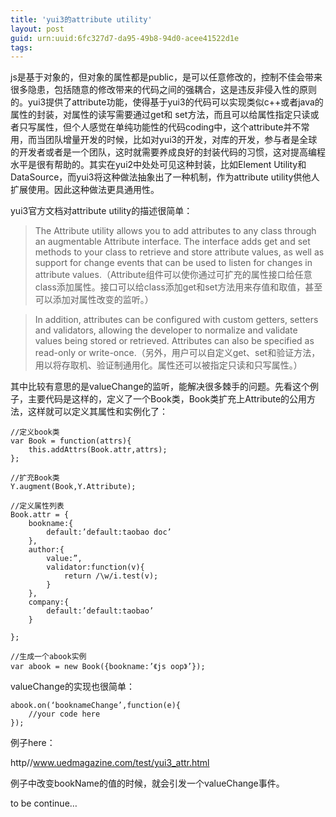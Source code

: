 ```yaml
---
title: 'yui3的attribute utility'
layout: post
guid: urn:uuid:6fc327d7-da95-49b8-94d0-acee41522d1e
tags:
---
```


js是基于对象的，但对象的属性都是public，是可以任意修改的，控制不佳会带来很多隐患，包括随意的修改带来的代码之间的强耦合，这是违反非侵入性的原则的。yui3提供了attribute功能，使得基于yui3的代码可以实现类似c++或者java的属性的封装，对属性的读写需要通过get和 set方法，而且可以给属性指定只读或者只写属性，但个人感觉在单纯功能性的代码coding中，这个attribute并不常用，而当团队增量开发的时候，比如对yui3的开发，对库的开发，参与者是全球的开发者或者是一个团队，这时就需要养成良好的封装代码的习惯，这对提高编程水平是很有帮助的。其实在yui2中处处可见这种封装，比如Element Utility和DataSource，而yui3将这种做法抽象出了一种机制，作为attribute utility供他人扩展使用。因此这种做法更具通用性。

yui3官方文档对attribute utility的描述很简单：

> The Attribute utility allows you to add attributes to any class through an augmentable Attribute interface. The interface adds get and set methods to your class to retrieve and store attribute values, as well as support for change events that can be used to listen for changes in attribute values.（Attribute组件可以使你通过可扩充的属性接口给任意class添加属性。接口可以给class添加get和set方法用来存值和取值，甚至可以添加对属性改变的监听。）

> In addition, attributes can be configured with custom getters, setters and validators, allowing the developer to normalize and validate values being stored or retrieved. Attributes can also be specified as read-only or write-once.（另外，用户可以自定义get、set和验证方法，用以将存取机、验证制通用化。属性还可以被指定只读和只写属性。）

其中比较有意思的是valueChange的监听，能解决很多棘手的问题。先看这个例子，主要代码是这样的，定义了一个Book类，Book类扩充上Attribute的公用方法，这样就可以定义其属性和实例化了：

	//定义book类
	var Book = function(attrs){
		this.addAttrs(Book.attr,attrs);
	};

	//扩充Book类
	Y.augment(Book,Y.Attribute);

	//定义属性列表
	Book.attr = {
		bookname:{
			default:’default:taobao doc’
		},
		author:{
			value:”,
			validator:function(v){
				return /\w/i.test(v);
			}
		},
		company:{
			default:’default:taobao’
		}

	};

	//生成一个abook实例
	var abook = new Book({bookname:’《js oop》’});

valueChange的实现也很简单：

	abook.on(‘booknameChange’,function(e){
		//your code here
	});

例子here：

http//www.uedmagazine.com/test/yui3_attr.html

例子中改变bookName的值的时候，就会引发一个valueChange事件。

to be continue…
